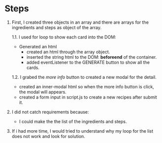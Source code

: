 # Steps

1. First, I created three objects in an array and there are arrays for the ingredients and steps as object of the array.

   1.1. I used for loop to show each card into the DOM:
    * Generated an html
        * created an html through the array object.
        * inserted the string html to the DOM: **beforeend** of the container.
        * added eventListener to the GENERATE button to show all the cards.

    1.2. I grabed the *more info* button to created a new modal for the detail.
    * created an inner-modal html so when the more info button is click, the modal will appears.
    * created a form input in script.js to create a new recipes after submit it.

 2. I did not catch requirements because:
     * I could make the the list of the ingredients and steps.

3. If i had more time, I would tried to understand why my loop for the list does not work and look for solution.     
